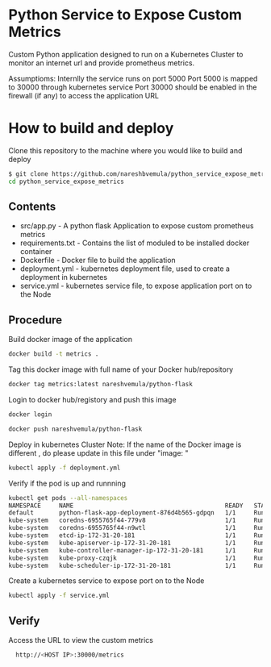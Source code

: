 # Python Service to Expose Custom Metrics
Custom Python application designed to run on a Kubernetes Cluster to monitor an internet url and provide prometheus metrics.

Assumptioms:
  Internlly the service runs on port 5000
  Port 5000 is mapped to 30000 through kubernetes service
  Port 30000 should be enabled in the firewall (if any) to access the application URL

# How to build and deploy
Clone this repository to the machine where you would like to build and deploy

```bash
$ git clone https://github.com/nareshbvemula/python_service_expose_metrics.git
cd python_service_expose_metrics
```
## Contents 
* src/app.py - A python flask Application to expose custom prometheus metrics
* requirements.txt - Contains the list of moduled to be installed docker container
* Dockerfile - Docker file to build the application 
* deployment.yml - kubernetes deployment file, used to create a deployment in kubernetes
* service.yml - kubernetes service file, to expose application port on to the Node

## Procedure
Build docker image of the application
```bash
docker build -t metrics .
```
Tag this docker image with full name of your Docker hub/repository
```bash
docker tag metrics:latest nareshvemula/python-flask
```
Login to docker hub/registory and push this image
```bash
docker login
```
```bash
docker push nareshvemula/python-flask
```
Deploy in kubernetes Cluster
Note: If the name of the Docker image is different , do please update in this file under "image: <Name of the docker image>"
```bash
kubectl apply -f deployment.yml
```
Verify if the pod is up and runnning 
```bash
kubectl get pods --all-namespaces
NAMESPACE     NAME                                          READY   STATUS    RESTARTS   AGE
default       python-flask-app-deployment-876d4b565-gdpqn   1/1     Running   0          41s
kube-system   coredns-6955765f44-779v8                      1/1     Running   0          2m39s
kube-system   coredns-6955765f44-n9wtl                      1/1     Running   0          2m39s
kube-system   etcd-ip-172-31-20-181                         1/1     Running   0          2m47s
kube-system   kube-apiserver-ip-172-31-20-181               1/1     Running   0          2m47s
kube-system   kube-controller-manager-ip-172-31-20-181      1/1     Running   0          2m47s
kube-system   kube-proxy-czqjk                              1/1     Running   0          2m39s
kube-system   kube-scheduler-ip-172-31-20-181               1/1     Running   0          2m47s
```
Create a kubernetes service to expose port on to the Node
```bash
kubectl apply -f service.yml 
```
## Verify
Access the URL to view the custom metrics
```bash
  http://<HOST IP>:30000/metrics
```

